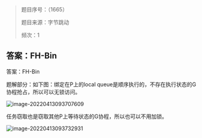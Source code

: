 > 题目序号：（1665）
>
> 题目来源：字节跳动
>
> 频次：1

## 答案：FH-Bin

答案：FH-Bin

题解部分：如下图：绑定在P上的local queue是顺序执行的，不存在执行状态的G协程抢占，所以可以无锁访问。

![image-20220413093707609](https://image-1302243118.cos.ap-beijing.myqcloud.com/golang.assets/image-20220413093707609.png)

任务窃取也是窃取其他P上等待状态的G协程，所以也可以不用加锁。

![image-20220413093732931](https://image-1302243118.cos.ap-beijing.myqcloud.com/golang.assets/image-20220413093732931.png)